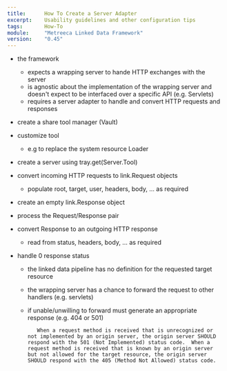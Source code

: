 ```yaml
---
title: 		How To Create a Server Adapter
excerpt:	Usability guidelines and other configuration tips
tags:		How-To
module:     "Metreeca Linked Data Framework"
version:    "0.45"
---
```


- the framework
	- expects a wrapping server to hande HTTP exchanges with the server
	- is agnostic about the implementation of the wrapping server and doesn't expect to be interfaced over a specific API (e.g. Servlets)
	- requires a server adapter to handle and convert HTTP requests and responses
	
- create a share tool manager (Vault)
- customize tool
	- e.g to replace the system resource Loader
- create a server using tray.get(Server.Tool)
- convert incoming HTTP requests to link.Request objects
	- populate root, target, user, headers, body, … as required
- create an empty link.Response object
- process the Request/Response pair
- convert Response to an outgoing HTTP response
	- read from status, headers, body, … as required
- handle 0 response status
	- the linked data pipeline has no definition for the requested target resource
	- the wrapping server has a chance to forward the request to other handlers (e.g. servlets)
	- if unable/unwilling to forward must generate an appropriate response (e.g. 404 or 501)
	
			 When a request method is received that is unrecognized or not implemented by an origin server, the origin server SHOULD respond with the 501 (Not Implemented) status code.  When a request method is received that is known by an origin server but not allowed for the target resource, the origin server SHOULD respond with the 405 (Method Not Allowed) status code.

